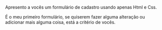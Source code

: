 Apresento a vocês um formulário de cadastro usando apenas Html e Css.

É o meu primeiro formulário, se quiserem fazer alguma alteração ou adicionar mais alguma coisa, está a critério de vocês.
